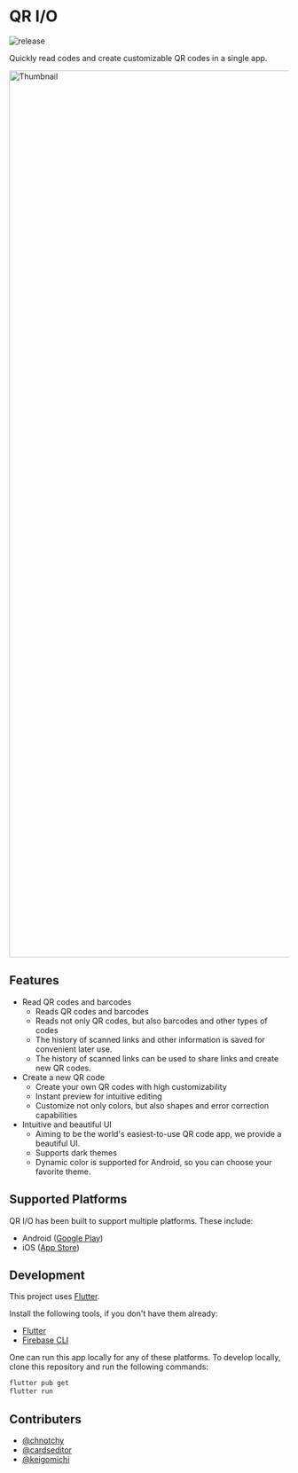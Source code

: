 # QR I/O

![release](https://img.shields.io/github/v/release/Dev-roll/qrio)

Quickly read codes and create customizable QR codes in a single app.

<img width="1600" alt="Thumbnail" src="https://user-images.githubusercontent.com/84573152/209532045-bf7131b6-a275-49d1-8f45-21a608cdfcbe.png">

## Features

- Read QR codes and barcodes
  - Reads QR codes and barcodes
  - Reads not only QR codes, but also barcodes and other types of codes
  - The history of scanned links and other information is saved for convenient later use.
  - The history of scanned links can be used to share links and create new QR codes.
- Create a new QR code
  - Create your own QR codes with high customizability
  - Instant preview for intuitive editing
  - Customize not only colors, but also shapes and error correction capabilities
- Intuitive and beautiful UI
  - Aiming to be the world's easiest-to-use QR code app, we provide a beautiful UI.
  - Supports dark themes
  - Dynamic color is supported for Android, so you can choose your favorite theme.

## Supported Platforms

QR I/O has been built to support multiple platforms. These include:

- Android ([Google Play](https://play.google.com/store/apps/details?id=app.web.qrio))
- iOS ([App Store](https://apps.apple.com/us/app/qr-i-o-qr-コード-読み取り-作成アプリ/id1661431115))

## Development

This project uses [Flutter](https://flutter.dev).

Install the following tools, if you don't have them already:

- [Flutter](https://flutter.dev/docs/get-started/install)
- [Firebase CLI](https://firebase.google.com/docs/cli#install_the_firebase_cli)

One can run this app locally for any of these platforms.
To develop locally, clone this repository and run the following commands:

```bash
flutter pub get
flutter run
```

## Contributers

- [@chnotchy](https://github.com/chnotchy)
- [@cardseditor](https://github.com/cardseditor)
- [@keigomichi](https://github.com/keigomichi)
